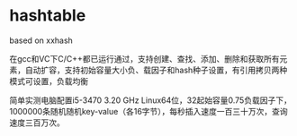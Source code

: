 # hashtable
based on xxhash

在gcc和VC下C/C++都已运行通过，支持创建、查找、添加、删除和获取所有元素，自动扩容，支持初始容量大小负、载因子和hash种子设置，有引用拷贝两种模式可设置，负载均衡  

简单实测电脑配置i5-3470 3.20 GHz Linux64位，32起始容量0.75负载因子下，1000000条随机随机key-value（各16字节），每秒插入速度一百三十万次，查询速度三百万次。
